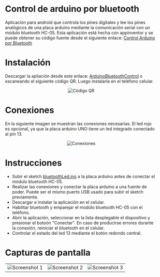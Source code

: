 # Control de arduino por bluetooth
Aplicación para android  que controla los pines digitales y lee los pines analógicos de una placa arduino mediante la comunicación serial con un módulo bluetooth HC-05. Esta aplicación está hecha con appinventor y se puede obtener su código fuente desde el siguiente enlace: [Control Arduino por Bluetooth](http://ai2.appinventor.mit.edu/?galleryId=4625009293656064)

# Instalación
Descargar la apliación desde este enlace: [ArduinoBluetoothControl](https://github.com/cochayuyo/bluetoothLed/raw/master/ArduinoBluetoothControl.apk) o escaneando el siguiente código QR. Luego instalarla en el teléfono celular.
<p align="center">
  <img src="https://github.com/cochayuyo/bluetoothLed/blob/master/qr_img.png" alt="Código QR"/>
</p>

# Conexiones
En la siguiente imagen se muestran las conexiones necesarias. El led rojo es opcional, ya que la placa arduino UNO tiene un led integrado conectado al pin 13.
<p align="center">
  <img src="https://github.com/cochayuyo/bluetoothLed/blob/master/arduino-bluetooth.png" alt="Conexiones"/>
</p>

# Instrucciones
- Subir el sketch [bluetoothLed.ino](https://github.com/cochayuyo/bluetoothLed/blob/master/bluetoothLed.ino) a la placa arduino antes de conectar el módulo bluetooth HC-05.
- Realizar las conexiones y conectar la placa arduino a una fuente de poder. Puede ser el mismo puerto USB usado para subir el sketch previamente.
- Descargar e instalar la aplicación en el celular.
- Habilitar bluetooth y emparejar el modúlo bluetooth HC-05 con el teléfono.
- Abrir la aplicación, seleccionar en la lista desplegable el dispositivo y presionar el botoón "Conectar". En caso de producirse errores durante la conexión, reiniciar el bluetooth en el celular.
- Controlar el estado del led 13 mediante el botón redondo central.

# Capturas de pantalla

|               |               |        |
| :-----------: |:-------------:| :-----:|
| ![Screenshot 1](https://github.com/cochayuyo/bluetoothLed/blob/master/screenshots/screenshot-01.png)      | ![Screenshot 2](https://github.com/cochayuyo/bluetoothLed/blob/master/screenshots/screenshot-02.png) | ![Screenshot 3](https://github.com/cochayuyo/bluetoothLed/blob/master/screenshots/screenshot-03.png) |







